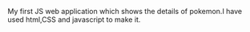 My first JS web application which shows the details of pokemon.I have used html,CSS and javascript to make it.                    
